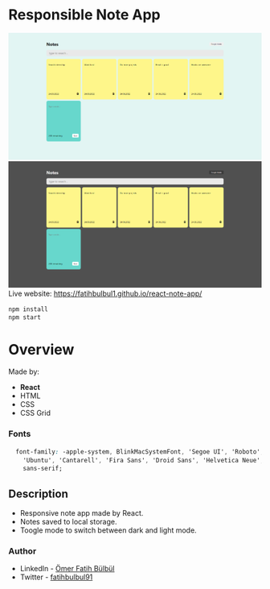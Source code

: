 # Responsible Note App
![](./images/screenshot_light.png)
![](./images/screenshot_dark.png)
Live website: https://fatihbulbul1.github.io/react-note-app/

```
npm install
npm start
```

# Overview
Made by:
- **React**
- HTML
- CSS
- CSS Grid

### Fonts
```css
  font-family: -apple-system, BlinkMacSystemFont, 'Segoe UI', 'Roboto', 'Oxygen',
    'Ubuntu', 'Cantarell', 'Fira Sans', 'Droid Sans', 'Helvetica Neue',
    sans-serif;
```

## Description 
- Responsive note app made by React. 
- Notes saved to local storage.
- Toogle mode to switch between dark and light mode.


### Author
- LinkedIn - [Ömer Fatih Bülbül](https://www.linkedin.com/in/ömer-fatih-bülbül-74a890236/)
- Twitter - [fatihbulbul91](https://twitter.com/fatihbulbul91)
